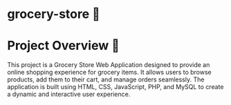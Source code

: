 # grocery-store 🛒

# Project Overview 📌
This project is a Grocery Store Web Application designed to provide an online shopping experience for grocery items. It allows users to browse products, add them to their cart, and manage orders seamlessly. The application is built using HTML, CSS, JavaScript, PHP, and MySQL to create a dynamic and interactive user experience.



